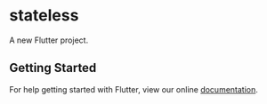 # stateless

A new Flutter project.

## Getting Started

For help getting started with Flutter, view our online
[documentation](https://flutter.io/).
